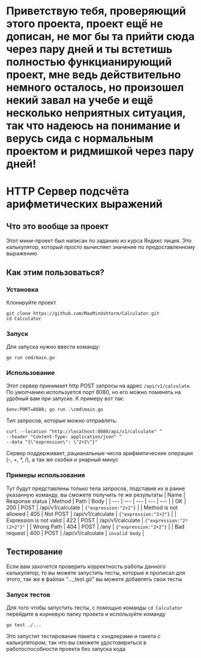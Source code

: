 # Приветствую тебя, проверяющий этого проекта, проект ещё не дописан, не мог бы та прийти сюда через пару дней и ты встетишь полностью функцианирующий проект, мне ведь действительно немного осталось, но произошел некий завал на учебе и ещё несколько неприятных ситуация, так что надеюсь на понимание и верусь сида с нормальным проектом и ридмишкой через пару дней!
# HTTP Сервер подсчёта арифметических выражений

## Что это вообще за проект

Этот мини-проект был написан по заданию из курса Яндекс лицея. Это калькулятор, который просто вычисляет значение по предоставленному выражению

## Как этим пользоваться?

### Установка

Клонируйте проект

```
git clone https://github.com/MaxMindshtorm/Calculator.git
cd Calculator
```

### Запуск

Для запуска нужно ввести команду:

```
go run cmd/main.go
```

### Использование

Этот сервер принимает http POST запросы на адрес `/api/v1/calculate`.
По умолчанию используется порт 8080, но его можно поменять на удобный вам при запуске.
К примеру вот так:

```
$env:PORT=8888; go run .\cmd\main.go
```

Тип запросов, которые можно отправлять:

```
curl --location "http://localhost:8080/api/v1/calculate" ^
--header "Content-Type: application/json" ^
--data "{\"expression\": \"2+2\"}"
```

Сервер поддерживает, рацианальные числа арифмитические операции (-, +, \*, /), а так же скобки и унарный минус

### Примеры использования

Тут будут представлены только тела запросов, подставив их в ранне указанную команду, вы сможете получить те же результаты
| Name | Response status | Method | Path | Body |
| --- | --- | --- | --- | --- |
| OK | 200 | POST | /api/v1/calculate | `{"expression:"2+2"}` |
| Method is not allowed | 405 | Not POST | /api/v1/calculate | `{"expression:"2+2"}` |
| Expression is not valid | 422 | POST | /api/v1/calculate | `{"expression:"2*(2+2"}"` |
| Wrong Path | 404 | POST | /any | `{"expression:"2+2"}` |
| Bad request | 400 | POST | /api/v1/calculate | `invalid body` |

## Тестирование

Если вам захочется проверить корректность работы данного калькулятор, то вы можете запустить тесты, которые я прописал для этого, так же в файлах "...\_test.go" вы можете добавлять свои тесты

### Запуск тестов

Для того чтобы запустить тесты, с помощью команды `cd Calculator` перейдите в корневую папку проекта и используйте команду

```
go test ./...
```

Это запустит тестирование пакета с хэндлерами и пакета с калькулятором, так что вы сможете удостовериться в работоспособности проекта без запуска кода
